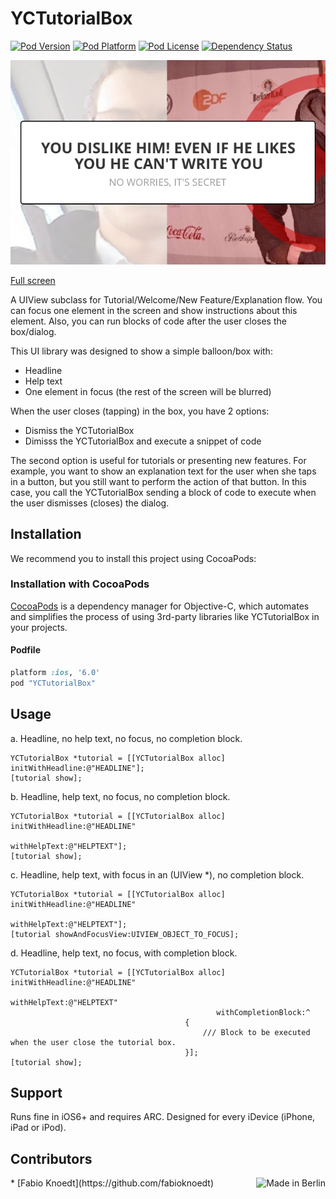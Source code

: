 YCTutorialBox
=============
[![Pod Version](http://img.shields.io/cocoapods/v/YCTutorialBox.svg?style=flat)](http://cocoadocs.org/docsets/YCTutorialBox/)
[![Pod Platform](http://img.shields.io/cocoapods/p/YCTutorialBox.svg?style=flat)](http://cocoadocs.org/docsets/YCTutorialBox/)
[![Pod License](http://img.shields.io/cocoapods/l/YCTutorialBox.svg?style=flat)](https://github.com/yuppiu/YCTutorialBox/blob/master/LICENSE)
[![Dependency Status](https://www.versioneye.com/objective-c/YCTutorialBox/1.0.8/badge.svg?style=flat)](https://www.versioneye.com/objective-c/YCTutorialBox)

![alt text](YCTutorialBoxSample/Resources/ExampleHalfScreen.png "Example of a Tutorial/Explanation/Information Box for an iOS application")

[Full screen](YCTutorialBoxSample/Resources/ExampleFullScreen.png)

A UIView subclass for Tutorial/Welcome/New Feature/Explanation flow. You can focus one element in the screen and show instructions about this element. Also, you can run blocks of code after the user closes the box/dialog.

This UI library was designed to show a simple balloon/box with:
- Headline
- Help text
- One element in focus (the rest of the screen will be blurred)

When the user closes (tapping) in the box, you have 2 options:
- Dismiss the YCTutorialBox
- Dimisss the YCTutorialBox and execute a snippet of code

The second option is useful for tutorials or presenting new features. For example, you want to show an explanation text for the user when she taps in a button, but you still want to perform the action of that button. In this case, you call the YCTutorialBox sending a block of code to execute when the user dismisses (closes) the dialog.

Installation
------------

We recommend you to install this project using CocoaPods:

### Installation with CocoaPods

[CocoaPods](http://cocoapods.org) is a dependency manager for Objective-C, which automates and simplifies the process of using 3rd-party libraries like YCTutorialBox in your projects.

#### Podfile

```ruby
platform :ios, '6.0'
pod "YCTutorialBox"
```

Usage
------------

a. Headline, no help text, no focus, no completion block.

	YCTutorialBox *tutorial = [[YCTutorialBox alloc] initWithHeadline:@"HEADLINE"];
	[tutorial show];

b. Headline, help text, no focus, no completion block.

	YCTutorialBox *tutorial = [[YCTutorialBox alloc] initWithHeadline:@"HEADLINE"
                                                     	 withHelpText:@"HELPTEXT"];
	[tutorial show];
	
c. Headline, help text, with focus in an (UIView *), no completion block.

	YCTutorialBox *tutorial = [[YCTutorialBox alloc] initWithHeadline:@"HEADLINE"
                                                     	 withHelpText:@"HELPTEXT"];
	[tutorial showAndFocusView:UIVIEW_OBJECT_TO_FOCUS];
	
d. Headline, help text, no focus, with completion block.

	YCTutorialBox *tutorial = [[YCTutorialBox alloc] initWithHeadline:@"HEADLINE"
                                                     	 withHelpText:@"HELPTEXT"
                                                  withCompletionBlock:^
                                           {
                                               /// Block to be executed when the user close the tutorial box.
                                           }];
	[tutorial show];
	
	
Support
------------	
	
Runs fine in iOS6+ and requires ARC.
Designed for every iDevice (iPhone, iPad or iPod).

	
Contributors
------------

<img align="right" style="float: right" src="https://travis-ci.com/img/made-in-berlin-badge.png" alt="Made in Berlin" />
* [Fabio Knoedt](https://github.com/fabioknoedt)
